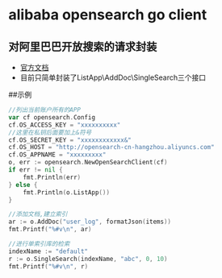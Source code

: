 # alibaba opensearch go client

## 对阿里巴巴开放搜索的请求封装

- [官方文档](https://help.aliyun.com/document_detail/opensearch/api-reference/api-interface/data-manager.html)
- 目前只简单封装了ListApp\AddDoc\SingleSearch三个接口

##示例

```go
//列出当前账户所有的APP
var cf opensearch.Config
cf.OS_ACCESS_KEY = "xxxxxxxxxx"
//这里在私钥后面要加上&符号
cf.OS_SECRET_KEY = "xxxxxxxxxxxx&"
cf.OS_HOST = "http://opensearch-cn-hangzhou.aliyuncs.com"
cf.OS_APPNAME = "xxxxxxxxx"
o, err := opensearch.NewOpenSearchClient(cf)
if err != nil {
	fmt.Println(err)
} else {
	fmt.Println(o.ListApp())
}
```


```go
//添加文档,建立索引
ar := o.AddDoc("user_log", formatJson(items))
fmt.Printf("%#v\n", ar)

//进行单索引库的检索
indexName := "default"
r := o.SingleSearch(indexName, "abc", 0, 10)
fmt.Printf("%#v\n", r)
```
